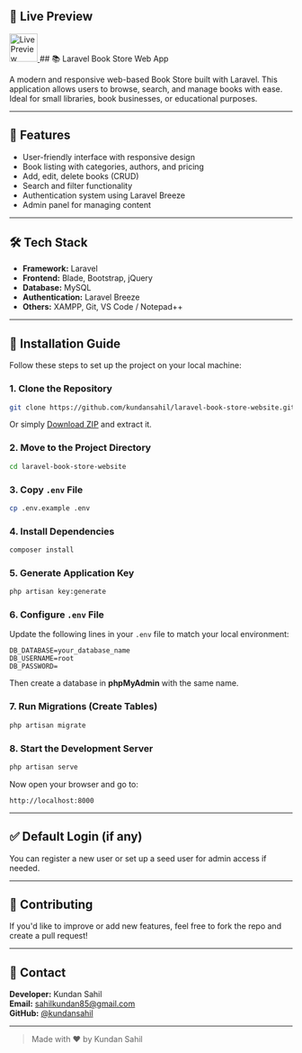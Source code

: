 ## 🔗 Live Preview
<a href="https://your-live-link.com" target="_blank">
  <img src="https://img.shields.io/badge/Live%20Preview-8A2BE2?style=for-the-badge&logo=google-chrome&logoColor=white" alt="Live Preview" style="height:50px;">
</a>
## 📚 Laravel Book Store Web App

A modern and responsive web-based Book Store built with Laravel. This application allows users to browse, search, and manage books with ease. Ideal for small libraries, book businesses, or educational purposes.

---

## 🚀 Features

- User-friendly interface with responsive design  
- Book listing with categories, authors, and pricing  
- Add, edit, delete books (CRUD)  
- Search and filter functionality  
- Authentication system using Laravel Breeze  
- Admin panel for managing content

---

## 🛠️ Tech Stack

- **Framework:** Laravel  
- **Frontend:** Blade, Bootstrap, jQuery  
- **Database:** MySQL  
- **Authentication:** Laravel Breeze  
- **Others:** XAMPP, Git, VS Code / Notepad++

---

## 💾 Installation Guide

Follow these steps to set up the project on your local machine:

### 1. Clone the Repository

```bash
git clone https://github.com/kundansahil/laravel-book-store-website.git
```

Or simply [Download ZIP](https://github.com/kundansahil/laravel-book-store-website/archive/refs/heads/main.zip) and extract it.

### 2. Move to the Project Directory

```bash
cd laravel-book-store-website
```

### 3. Copy `.env` File

```bash
cp .env.example .env
```

### 4. Install Dependencies

```bash
composer install
```

### 5. Generate Application Key

```bash
php artisan key:generate
```

### 6. Configure `.env` File

Update the following lines in your `.env` file to match your local environment:

```env
DB_DATABASE=your_database_name
DB_USERNAME=root
DB_PASSWORD=
```

Then create a database in **phpMyAdmin** with the same name.

### 7. Run Migrations (Create Tables)

```bash
php artisan migrate
```

### 8. Start the Development Server

```bash
php artisan serve
```

Now open your browser and go to:

```
http://localhost:8000
```

---

## ✅ Default Login (if any)

You can register a new user or set up a seed user for admin access if needed.

---

## 🤝 Contributing

If you'd like to improve or add new features, feel free to fork the repo and create a pull request!

---

## 📩 Contact

**Developer:** Kundan Sahil  
**Email:** sahilkundan85@gmail.com  
**GitHub:** [@kundansahil](https://github.com/kundansahil)

---

> Made with ❤️ by Kundan Sahil
